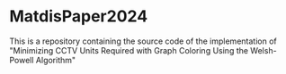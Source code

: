 # MatdisPaper2024
This is a repository containing the source code of the implementation of "Minimizing CCTV Units Required with Graph Coloring Using the Welsh-Powell Algorithm"
